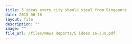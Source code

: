 ```yaml
---
title: 5 ideas every city should steal from Singapore
date: 2015-06-16
layout: file
description: ""
image: ""
file_url: /files/News Reports/5 ideas 16-Jun.pdf
---
```

